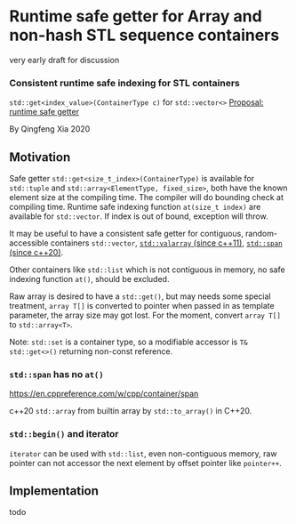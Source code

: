 # Runtime safe getter for Array and non-hash STL sequence containers

very early draft for discussion

### Consistent runtime safe indexing for STL containers

 `std::get<index_value>(ContainerType c)` for `std::vector<>`
[Proposal: runtime safe getter](proposal_safe_get.md)


By Qingfeng Xia 2020

## Motivation

Safe getter `std::get<size_t_index>(ContainerType)` is available for `std::tuple` and `std::array<ElementType, fixed_size>`,  both have the known element size at the compiling time. The compiler will do bounding check at compiling time. Runtime safe indexing function `at(size_t index)` are available for `std::vector`. If index is out of bound, exception will throw. 

It may be useful to have a consistent safe getter for contiguous, random-accessible containers `std::vector`, [`std::valarray` (since c++11)](https://en.cppreference.com/w/cpp/numeric/valarray), [`std::span` (since c++20)](https://en.cppreference.com/w/cpp/container/span).  

Other containers like `std::list` which is not contiguous in memory, no safe indexing function `at()`, should be excluded.

Raw array is desired to have a `std::get()`, but may needs some special treatment, 
`array T[]` is converted to pointer when passed in as template parameter, the array size may got lost. For the moment, convert `array T[]` to `std::array<T>`. 

Note: `std::set` is a container type,  so a modifiable accessor is `T& std::get<>()` returning non-const reference.

### `std::span` has no `at()`
<https://en.cppreference.com/w/cpp/container/span>  

c++20  `std::array` from builtin array by `std::to_array()` in C++20.

### `std::begin()` and iterator 

`iterator` can be used with `std::list`, even non-contiguous memory, raw pointer can not accessor the next element by offset pointer like `pointer++`.

## Implementation 
todo


